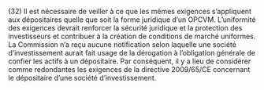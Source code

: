 (32) Il est nécessaire de veiller à ce que les mêmes exigences s’appliquent aux dépositaires quelle que soit la forme juridique d’un OPCVM. L’uniformité des exigences devrait renforcer la sécurité juridique et la protection des investisseurs et contribuer à la création de conditions de marché uniformes. La Commission n’a reçu aucune notification selon laquelle une société d’investissement aurait fait usage de la dérogation à l’obligation générale de confier les actifs à un dépositaire. Par conséquent, il y a lieu de considérer comme redondantes les exigences de la directive 2009/65/CE concernant le dépositaire d’une société d’investissement.